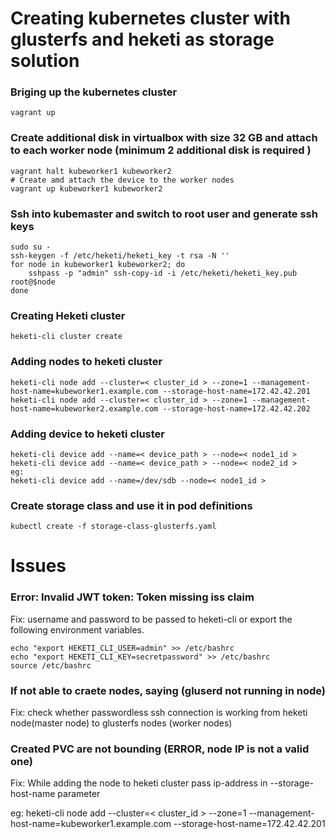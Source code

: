 # Creating kubernetes cluster with glusterfs and heketi as storage solution

### Briging up the kubernetes cluster
```
vagrant up
```

### Create additional disk in virtualbox with size 32 GB and attach to each worker node (minimum 2 additional disk is required )
```
vagrant halt kubeworker1 kubeworker2
# Create amd attach the device to the worker nodes
vagrant up kubeworker1 kubeworker2
```

### Ssh into kubemaster and switch to root user and generate ssh keys
```
sudo su -
ssh-keygen -f /etc/heketi/heketi_key -t rsa -N ''
for node in kubeworker1 kubeworker2; do
    sshpass -p "admin" ssh-copy-id -i /etc/heketi/heketi_key.pub root@$node
done
```

### Creating Heketi cluster
```
heketi-cli cluster create
```

### Adding nodes to heketi cluster
```
heketi-cli node add --cluster=< cluster_id > --zone=1 --management-host-name=kubeworker1.example.com --storage-host-name=172.42.42.201
heketi-cli node add --cluster=< cluster_id > --zone=1 --management-host-name=kubeworker2.example.com --storage-host-name=172.42.42.202
```

### Adding device to heketi cluster
```
heketi-cli device add --name=< device_path > --node=< node1_id >
heketi-cli device add --name=< device_path > --node=< node2_id >
eg:
heketi-cli device add --name=/dev/sdb --node=< node1_id >
```

### Create storage class and use it in pod definitions
```
kubectl create -f storage-class-glusterfs.yaml
```

# Issues

### Error: Invalid JWT token: Token missing iss claim
Fix: username and password to be passed to heketi-cli or export the following environment variables.
```
echo "export HEKETI_CLI_USER=admin" >> /etc/bashrc
echo "export HEKETI_CLI_KEY=secretpassword" >> /etc/bashrc
source /etc/bashrc
```

### If not able to craete nodes, saying (gluserd not running in node)
Fix: check whether passwordless ssh connection is working from heketi node(master node) to glusterfs nodes (worker nodes)

### Created PVC are not bounding (ERROR, node IP is not a valid one)
Fix: While adding the node to heketi cluster pass ip-address in --storage-host-name parameter

eg: heketi-cli node add --cluster=< cluster_id > --zone=1 --management-host-name=kubeworker1.example.com --storage-host-name=172.42.42.201
